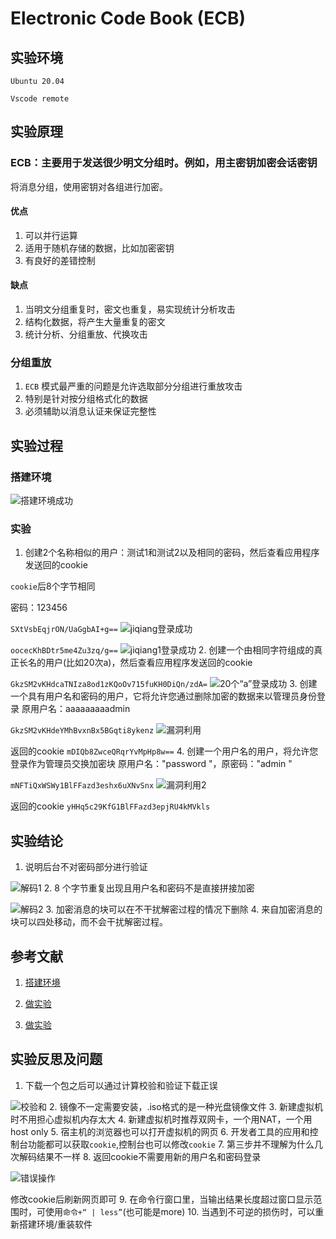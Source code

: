 # Electronic Code Book (ECB)

## 实验环境

`Ubuntu 20.04`

`Vscode remote`

## 实验原理

### ECB：主要用于发送很少明文分组时。例如，用主密钥加密会话密钥

将消息分组，使用密钥对各组进行加密。

#### 优点

1. 可以并行运算
2. 适用于随机存储的数据，比如加密密钥
3. 有良好的差错控制

#### 缺点

1. 当明文分组重复时，密文也重复，易实现统计分析攻击
2. 结构化数据，将产生大量重复的密文
3. 统计分析、分组重放、代换攻击

### 分组重放

1. `ECB` 模式最严重的问题是允许选取部分分组进行重放攻击
2. 特别是针对按分组格式化的数据
3. 必须辅助以消息认证来保证完整性

## 实验过程

### 搭建环境

![搭建环境成功](img/environment.png)

### 实验

1. 创建2个名称相似的用户：测试1和测试2以及相同的密码，然后查看应用程序发送回的cookie

`cookie`后8个字节相同

密码：123456

`SXtVsbEqjrON/UaGgbAI+g==`
![jiqiang登录成功](img/step1.png)

`oocecKhBDtr5me4Zu3zq/g==`
![jiqiang1登录成功](img/step1-1.png)
2. 创建一个由相同字符组成的真正长名的用户(比如20次a)，然后查看应用程序发送回的cookie

`GkzSM2vKHdcaTNIza8od1zKQoOv715fuKH0DiQn/zdA=`
![20个“a”登录成功](img/step2.png)
3. 创建一个具有用户名和密码的用户，它将允许您通过删除加密的数据来以管理员身份登录
原用户名：aaaaaaaaadmin

`GkzSM2vKHdeYMhBvxnBx5BGqti8ykenz`
![漏洞利用](img/bug.png)

返回的cookie
`mDIQb8ZwceQRqrYvMpHp8w==`
4. 创建一个用户名的用户，将允许您登录作为管理员交换加密块
原用户名："password       "，原密码："admin   "

`mNFTiQxWSWy1BlFFazd3eshx6uXNvSnx`
![漏洞利用2](img/bug2.png)

返回的cookie
`yHHq5c29KfG1BlFFazd3epjRU4kMVkls`

## 实验结论

1. 说明后台不对密码部分进行验证

![解码1](img/step1-code.png)
2. 8 个字节重复出现且用户名和密码不是直接拼接加密

![解码2](img/step2-code.png)
3. 加密消息的块可以在不干扰解密过程的情况下删除
4. 来自加密消息的块可以四处移动，而不会干扰解密过程。

## 参考文献

1. [搭建环境](http://courses.cuc.edu.cn/course/87823/learning-activity#/368311)

2. [做实验](https://jckling.github.io/2020/05/08/Security/PentesterLab/Electronic%20Code%20Book/)

3. [做实验](https://pentesterlab.com/exercises/ecb/course)

## 实验反思及问题

1. 下载一个包之后可以通过计算校验和验证下载正误

![校验和](img/checksum.png)
2. 镜像不一定需要安装，.iso格式的是一种光盘镜像文件
3. 新建虚拟机时不用担心虚拟机内存太大
4. 新建虚拟机时推荐双网卡，一个用NAT，一个用host only
5. 宿主机的浏览器也可以打开虚拟机的网页
6. 开发者工具的应用和控制台功能都可以获取`cookie`,控制台也可以修改`cookie`
7. 第三步并不理解为什么几次解码结果不一样
8. 返回cookie不需要用新的用户名和密码登录

![错误操作](img/wrong.png)

修改cookie后刷新网页即可
9. 在命令行窗口里，当输出结果长度超过窗口显示范围时，可使用`命令+“ | less”`(也可能是more)
10. 当遇到不可逆的损伤时，可以重新搭建环境/重装软件
